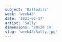 ```yaml
---
subject: 'Daffodils'
week: 'week48'
date: '2021-02-17'
artist: 'Sally'
dimensions: '20x20 cm'
slug: 'week48/Sally.jpg'
---
```

